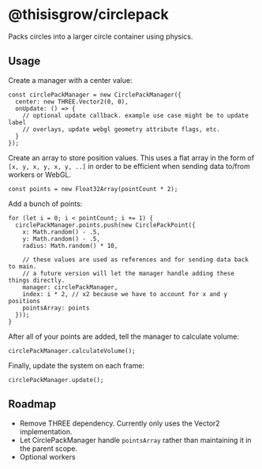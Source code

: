 # @thisisgrow/circlepack

Packs circles into a larger circle container using physics.

## Usage

Create a manager with a center value:

```
const circlePackManager = new CirclePackManager({
  center: new THREE.Vector2(0, 0),
  onUpdate: () => {
    // optional update callback. example use case might be to update label
    // overlays, update webgl geometry attribute flags, etc.
  }
});
```

Create an array to store position values. This uses a flat array in the form of `[x, y, x, y, x, y, ..]` in order to be efficient when sending data to/from workers or WebGL.

`const points = new Float32Array(pointCount * 2);`

Add a bunch of points:

```
for (let i = 0; i < pointCount; i += 1) {
  circlePackManager.points.push(new CirclePackPoint({
    x: Math.random() - .5,
    y: Math.random() - .5,
    radius: Math.random() * 10,

    // these values are used as references and for sending data back to main.
    // a future version will let the manager handle adding these things directly.
    manager: circlePackManager,
    index: i * 2, // x2 because we have to account for x and y positions
    pointsArray: points
  }));
}
```

After all of your points are added, tell the manager to calculate volume:

```
circlePackManager.calculateVolume();
```

Finally, update the system on each frame:

```
circlePackManager.update();
```

## Roadmap
- Remove THREE dependency. Currently only uses the Vector2 implementation.
- Let CirclePackManager handle `pointsArray` rather than maintaining it in the parent scope.
- Optional workers
